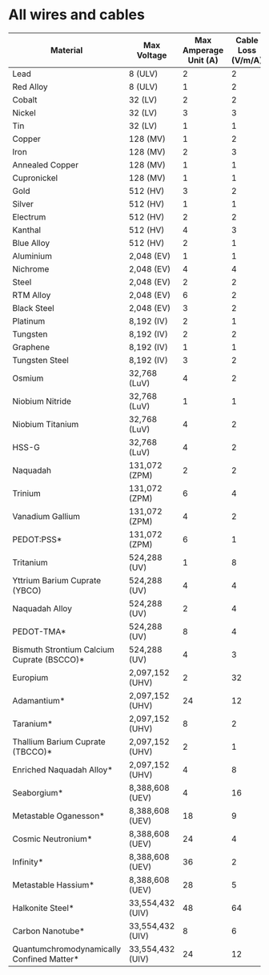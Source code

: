 # All wires and cables

| Material                                   | Max Voltage      | Max Amperage Unit (A) | Cable Loss (V/m/A) | Wire Loss (V/m/A) |
|--------------------------------------------|------------------|-----------------------|--------------------|-------------------|
| Lead                                       | 8 (ULV)          | 2                     | 2                  | 4                 |
| Red Alloy                                  | 8 (ULV)          | 1                     | 2                  | 1                 |
| Cobalt                                     | 32 (LV)          | 2                     | 2                  | 4                 | 
| Nickel                                     | 32 (LV)          | 3                     | 3                  | 6                 |
| Tin                                        | 32 (LV)          | 1                     | 1                  | 2                 |
| Copper                                     | 128 (MV)         | 1                     | 2                  | 4                 |
| Iron                                       | 128 (MV)         | 2                     | 3                  | 6                 |
| Annealed Copper                            | 128 (MV)         | 1                     | 1                  | 2                 |
| Cupronickel                                | 128 (MV)         | 1                     | 1                  | 2                 |
| Gold                                       | 512 (HV)         | 3                     | 2                  | 4                 |
| Silver                                     | 512 (HV)         | 1                     | 1                  | 2                 |
| Electrum                                   | 512 (HV)         | 2                     | 2                  | 4                 |
| Kanthal                                    | 512 (HV)         | 4                     | 3                  | 6                 |
| Blue Alloy                                 | 512 (HV)         | 2                     | 1                  | 2                 |
| Aluminium                                  | 2,048 (EV)       | 1                     | 1                  | 2                 |
| Nichrome                                   | 2,048 (EV)       | 4                     | 4                  | 8                 |
| Steel                                      | 2,048 (EV)       | 2                     | 2                  | 4                 |
| RTM Alloy                                  | 2,048 (EV)       | 6                     | 2                  | 4                 |
| Black Steel                                | 2,048 (EV)       | 3                     | 2                  | 4                 |
| Platinum                                   | 8,192 (IV)       | 2                     | 1                  | 2                 |
| Tungsten                                   | 8,192 (IV)       | 2                     | 2                  | 4                 |
| Graphene                                   | 8,192 (IV)       | 1                     | 1                  | 2                 |
| Tungsten Steel                             | 8,192 (IV)       | 3                     | 2                  | 4                 |
| Osmium                                     | 32,768 (LuV)     | 4                     | 2                  | 4                 |
| Niobium Nitride                            | 32,768 (LuV)     | 1                     | 1                  | 2                 |
| Niobium Titanium                           | 32,768 (LuV)     | 4                     | 2                  | 4                 |
| HSS-G                                      | 32,768 (LuV)     | 4                     | 2                  | 4                 |
| Naquadah                                   | 131,072 (ZPM)    | 2                     | 2                  | 4                 |
| Trinium                                    | 131,072 (ZPM)    | 6                     | 4                  | 8                 |
| Vanadium Gallium                           | 131,072 (ZPM)    | 4                     | 2                  | 4                 |
| PEDOT:PSS*                                 | 131,072 (ZPM)    | 6                     | 1                  | 2                 |
| Tritanium                                  | 524,288 (UV)     | 1                     | 8                  | 16                |
| Yttrium Barium Cuprate (YBCO)              | 524,288 (UV)     | 4                     | 4                  | 8                 |
| Naquadah Alloy                             | 524,288 (UV)     | 2                     | 4                  | 8                 |
| PEDOT-TMA*                                 | 524,288 (UV)     | 8                     | 4                  | 8                 |
| Bismuth Strontium Calcium Cuprate (BSCCO)* | 524,288 (UV)     | 4                     | 3                  | 6                 |
| Europium                                   | 2,097,152 (UHV)  | 2                     | 32                 | 64                |
| Adamantium*                                | 2,097,152 (UHV)  | 24                    | 12                 | 24                |
| Taranium*                                  | 2,097,152 (UHV)  | 8                     | 2                  | 4                 |
| Thallium Barium Cuprate (TBCCO)*           | 2,097,152 (UHV)  | 2                     | 1                  | 2                 |
| Enriched Naquadah Alloy*                   | 2,097,152 (UHV)  | 4                     | 8                  | 16                |
| Seaborgium*                                | 8,388,608 (UEV)  | 4                     | 16                 | 32                |
| Metastable Oganesson*                      | 8,388,608 (UEV)  | 18                    | 9                  | 18                |
| Cosmic Neutronium*                         | 8,388,608 (UEV)  | 24                    | 4                  | 8                 |
| Infinity*                                  | 8,388,608 (UEV)  | 36                    | 2                  | 4                 |
| Metastable Hassium*                        | 8,388,608 (UEV)  | 28                    | 5                  | 10                |
| Halkonite Steel*                           | 33,554,432 (UIV) | 48                    | 64                 | 128               |
| Carbon Nanotube*                           | 33,554,432 (UIV) | 8                     | 6                  | 12                |
| Quantumchromodynamically Confined Matter*  | 33,554,432 (UIV) | 24                    | 12                 | 24                |
